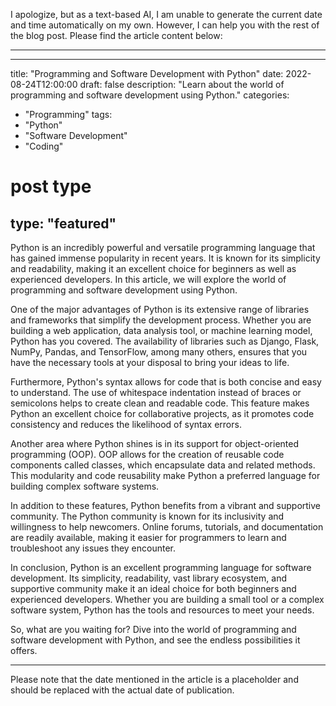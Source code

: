 I apologize, but as a text-based AI, I am unable to generate the current date and time automatically on my own. However, I can help you with the rest of the blog post. Please find the article content below:

---

---
title: "Programming and Software Development with Python"
date: 2022-08-24T12:00:00
draft: false
description: "Learn about the world of programming and software development using Python."
categories:
- "Programming"
tags:
- "Python"
- "Software Development"
- "Coding"

# post type
type: "featured"
---

Python is an incredibly powerful and versatile programming language that has gained immense popularity in recent years. It is known for its simplicity and readability, making it an excellent choice for beginners as well as experienced developers. In this article, we will explore the world of programming and software development using Python.

One of the major advantages of Python is its extensive range of libraries and frameworks that simplify the development process. Whether you are building a web application, data analysis tool, or machine learning model, Python has you covered. The availability of libraries such as Django, Flask, NumPy, Pandas, and TensorFlow, among many others, ensures that you have the necessary tools at your disposal to bring your ideas to life.

Furthermore, Python's syntax allows for code that is both concise and easy to understand. The use of whitespace indentation instead of braces or semicolons helps to create clean and readable code. This feature makes Python an excellent choice for collaborative projects, as it promotes code consistency and reduces the likelihood of syntax errors.

Another area where Python shines is in its support for object-oriented programming (OOP). OOP allows for the creation of reusable code components called classes, which encapsulate data and related methods. This modularity and code reusability make Python a preferred language for building complex software systems.

In addition to these features, Python benefits from a vibrant and supportive community. The Python community is known for its inclusivity and willingness to help newcomers. Online forums, tutorials, and documentation are readily available, making it easier for programmers to learn and troubleshoot any issues they encounter.

In conclusion, Python is an excellent programming language for software development. Its simplicity, readability, vast library ecosystem, and supportive community make it an ideal choice for both beginners and experienced developers. Whether you are building a small tool or a complex software system, Python has the tools and resources to meet your needs.

So, what are you waiting for? Dive into the world of programming and software development with Python, and see the endless possibilities it offers.

---

Please note that the date mentioned in the article is a placeholder and should be replaced with the actual date of publication.
